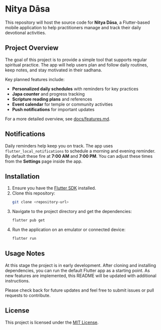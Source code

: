 # Nitya Dāsa

This repository will host the source code for **Nitya Dāsa**, a Flutter-based mobile application to help practitioners manage and track their daily devotional activities.

## Project Overview

The goal of this project is to provide a simple tool that supports regular spiritual practice. The app will help users plan and follow daily routines, keep notes, and stay motivated in their sadhana.

Key planned features include:

- **Personalized daily schedules** with reminders for key practices
- **Japa counter** and progress tracking
- **Scripture reading plans** and references
- **Event calendar** for temple or community activities
- **Push notifications** for important updates

For a more detailed overview, see [docs/features.md](docs/features.md).

## Notifications

Daily reminders help keep you on track. The app uses
`flutter_local_notifications` to schedule a morning and evening reminder.
By default these fire at **7:00 AM** and **7:00 PM**. You can adjust these
times from the **Settings** page inside the app.

## Installation

1. Ensure you have the [Flutter SDK](https://flutter.dev/) installed.
2. Clone this repository:
   ```bash
   git clone <repository-url>
   ```
3. Navigate to the project directory and get the dependencies:
   ```bash
   flutter pub get
   ```
4. Run the application on an emulator or connected device:
   ```bash
   flutter run
   ```

## Usage Notes

At this stage the project is in early development. After cloning and installing dependencies, you can run the default Flutter app as a starting point. As new features are implemented, this README will be updated with additional instructions.

Please check back for future updates and feel free to submit issues or pull requests to contribute.

## License

This project is licensed under the [MIT License](LICENSE).
